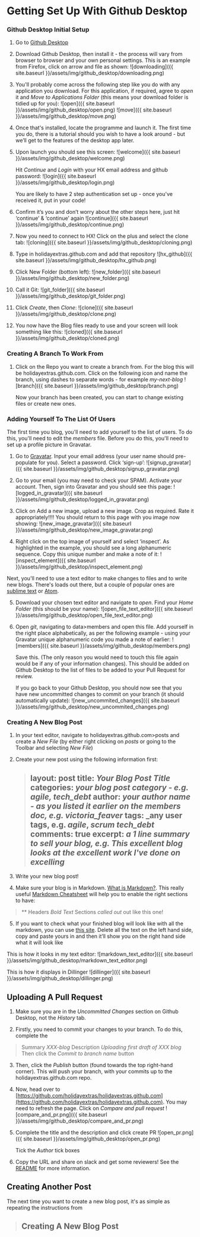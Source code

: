 Getting Set Up With Github Desktop
========================

### Github Desktop Initial Setup

1. Go to [Github Desktop](https://desktop.github.com/)

2. Download Github Desktop, then install it - the process will vary from browser to browser and your own personal settings. This is an example from Firefox, click on arrow and file as shown:
![downloading]({{ site.baseurl }}/assets/img/github_desktop/downloading.png)

3. You'll probably come across the following step like you do with any application you download. For this application, if required, agree to *open* it and *Move to Applications Folder* (this means your download folder is tidied up for you):
![open]({{ site.baseurl }}/assets/img/github_desktop/open.png)
![move]({{ site.baseurl }}/assets/img/github_desktop/move.png)

4. Once that's installed, locate the programme and launch it. The first time you do, there is a tutorial should you wish to have a look around - but we’ll get to the features of the desktop app later.

5. Upon launch you should see this screen:
![welcome]({{ site.baseurl }}/assets/img/github_desktop/welcome.png)

   Hit *Continue* and *Login* with your HX email address and github password:
   ![login]({{ site.baseurl }}/assets/img/github_desktop/login.png)

   You are likely to have 2 step authentication set up - once you've received it, put in your code! 

6. Confirm it’s you and don’t worry about the other steps here, just hit ‘continue’ & ‘continue’ again
![continue]({{ site.baseurl }}/assets/img/github_desktop/continue.png)

7. Now you need to connect to HX! Click on the plus and select the clone tab:
![cloning]({{ site.baseurl }}/assets/img/github_desktop/cloning.png)

8. Type in holidayextras.github.com and add that repository
![hx_github]({{ site.baseurl }}/assets/img/github_desktop/hx_github.png)

9. Click New Folder (bottom left):
![new_folder]({{ site.baseurl }}/assets/img/github_desktop/new_folder.png)

10. Call it Git:
![git_folder]({{ site.baseurl }}/assets/img/github_desktop/git_folder.png)

11. Click *Create*, then *Clone*:
![clone]({{ site.baseurl }}/assets/img/github_desktop/clone.png)

12. You now have the Blog files ready to use and your screen will look something like this:
![cloned]({{ site.baseurl }}/assets/img/github_desktop/cloned.png)

### Creating A Branch To Work From

1. Click on the Repo you want to create a branch from. For the blog this will be holidayextras.github.com. Click on the following icon and name the branch, using dashes to separate words - for example *my-next-blog*
![branch]({{ site.baseurl }}/assets/img/github_desktop/branch.png)

   Now your branch has been created, you can start to change existing files or create new ones.

### Adding Yourself To The List Of Users

The first time you blog, you'll need to add yourself to the list of users. To do this, you'll need to edit the *members* file. Before you do this, you'll need to set up a profile picture in Gravatar.

1. Go to [Gravatar](https://signup.wordpress.com/signup/?ref=oauth2&oauth2_redirect=98c69c872dcb16768f1105372220b8b1%40https%3A%2F%2Fpublic-api.wordpress.com%2Foauth2%2Fauthorize%2F%3Fclient_id%3D1854%26response_type%3Dcode%26blog_id%3D0%26state%3Df469ccc769c69e0d78b63b1d802da8be3c597377f9e4ed70474ba681aa4c07ae%26redirect_uri%3Dhttps%253A%252F%252Fen.gravatar.com%252Fconnect%252F%253Faction%253Drequest_access_token%26jetpack-code%26jetpack-user-id%3D0%26action%3Doauth2-login&wpcom_connect=1). Input your email address (your user name should pre-populate for you). Select a password.
Click ‘sign-up’:
![signup_gravatar]({{ site.baseurl }}/assets/img/github_desktop/signup_gravatar.png)

2. Go to your email (you may need to check your SPAM). Activate your account. Then, sign into Gravatar and you should see this page:
![logged_in_gravatar]({{ site.baseurl }}/assets/img/github_desktop/logged_in_gravatar.png)

3. Click on Add a new image, upload a new image. Crop as required. Rate it appropriately!!!! You should return to this page with you image now showing:
![new_image_gravatar]({{ site.baseurl }}/assets/img/github_desktop/new_image_gravatar.png)

4. Right click on the top image of yourself and select ‘inspect’. As highlighted in the example, you should see a long alphanumeric sequence. Copy this unique number and make a note of it:
![inspect_element]({{ site.baseurl }}/assets/img/github_desktop/inspect_element.png)

Next, you'll need to use a text editor to make changes to files and to write new blogs. There's loads out there, but a couple of popular ones are [sublime text](https://www.sublimetext.com/3) or [Atom](https://atom.io/).

5. Download your chosen text editor and navigate to *open*. Find your *Home Folder* (this should be your name):
![open_file_text_editor]({{ site.baseurl }}/assets/img/github_desktop/open_file_text_editor.png)

6. Open *git*, navigating to data>members and open this file. Add yourself in the right place alphabetically, as per the following example - using your Gravatar unique alphanumeric code you made a note of earlier:
![members]({{ site.baseurl }}/assets/img/github_desktop/members.png)

   Save this. (The only reason you would need to touch this file again would be if any of your information changes). This should be added on Github Desktop to the list of files to be added to your Pull Request for review.

   If you go back to your Github Desktop, you should now see that you have new uncommitted changes to commit on your branch (it should automatically update):
![new_uncommited_changes]({{ site.baseurl }}/assets/img/github_desktop/new_uncommited_changes.png)

### Creating A New Blog Post

1. In your text editor, navigate to holidayextras.github.com>posts and create a *New File* (by either right clicking on *posts* or going to the Toolbar and selecting *New File*)

2. Create your new post using the following information first:

	> **layout:** post
	> **title:** _Your Blog Post Title_
	> **categories:** _your blog post category - e.g. *agile*, *tech_debt*_
	> **author:** _your author name - as you listed it earlier on the members doc, e.g. victoria_feaver_
	> **tags:** _any user tags, e.g. *agile*, *scrum* *tech_debt*
	> **comments:** true
	> **excerpt:** _a 1 line summary to sell your blog, e.g. *This excellent blog looks at the excellent work I've done on excelling*_
	> ---

3. Write your new blog post!

4. Make sure your blog is in Markdown. [What is Markdown?](https://en.wikipedia.org/wiki/Markdown). This really useful [Markdown Cheatsheet](https://github.com/adam-p/markdown-here/wiki/Markdown-Cheatsheet#blockquotes) will help you to enable the right sections to have:

> ** Headers
> *Bold Text*
> Sections _called out_ out like this one!

5. If you want to check what your finished blog will look like with all the markdown, you can use [this site](http://dillinger.io/). Delete all the text on the left hand side, copy and paste yours in and then it’ll show you on the right hand side what it will look like

This is how it looks in my text editor:
![markdown_text_editor]({{ site.baseurl }}/assets/img/github_desktop/markdown_text_editor.png)

This is how it displays in Dillinger
![dillinger]({{ site.baseurl }}/assets/img/github_desktop/dillinger.png)

## Uploading A Pull Request

1. Make sure you are in the *Uncommitted Changes* section on Github Desktop, not the *History* tab.

2. Firstly, you need to commit your changes to your branch. To do this, complete the
> Summary _XXX-blog_
> Description _Uploading first draft of XXX blog_
   Then click the *Commit to _branch name_* button

3. Then, click the *Publish* button (found towards the top right-hand corner). This will push your branch, with your commits up to the holidayextras.github.com repo.

4. Now, head over to [https://github.com/holidayextras/holidayextras.github.com](https://github.com/holidayextras/holidayextras.github.com). You may need to refresh the page. Click on *Compare and pull request*
![compare_and_pr.png]({{ site.baseurl }}/assets/img/github_desktop/compare_and_pr.png)

5. Complete the title and the description and click create PR 
![open_pr.png]({{ site.baseurl }}/assets/img/github_desktop/open_pr.png)

   Tick the *Author* tick boxes

6. Copy the URL and share on slack and get some reviewers! See the [README](https://github.com/holidayextras/holidayextras.github.com) for more information.

## Creating Another Post

The next time you want to create a new blog post, it's as simple as repeating the instructions from 
> ## Creating A New Blog Post


